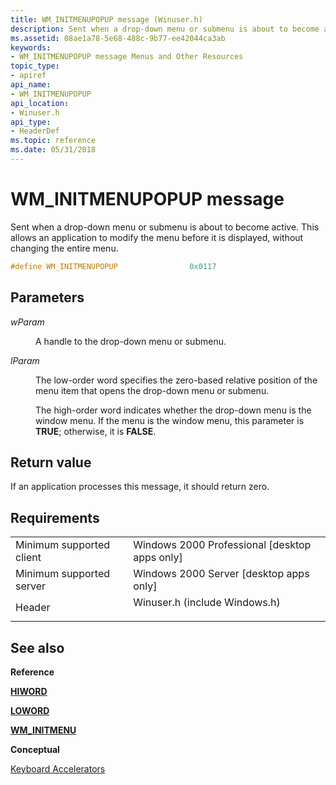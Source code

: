 ```yaml
---
title: WM_INITMENUPOPUP message (Winuser.h)
description: Sent when a drop-down menu or submenu is about to become active. This allows an application to modify the menu before it is displayed, without changing the entire menu.
ms.assetid: 08ae1a78-5e68-488c-9b77-ee42044ca3ab
keywords:
- WM_INITMENUPOPUP message Menus and Other Resources
topic_type:
- apiref
api_name:
- WM_INITMENUPOPUP
api_location:
- Winuser.h
api_type:
- HeaderDef
ms.topic: reference
ms.date: 05/31/2018
---
```


# WM\_INITMENUPOPUP message

Sent when a drop-down menu or submenu is about to become active. This allows an application to modify the menu before it is displayed, without changing the entire menu.


```C++
#define WM_INITMENUPOPUP                0x0117
```



## Parameters

<dl> <dt>

*wParam* 
</dt> <dd>

A handle to the drop-down menu or submenu.

</dd> <dt>

*lParam* 
</dt> <dd>

The low-order word specifies the zero-based relative position of the menu item that opens the drop-down menu or submenu.

The high-order word indicates whether the drop-down menu is the window menu. If the menu is the window menu, this parameter is **TRUE**; otherwise, it is **FALSE**.

</dd> </dl>

## Return value

If an application processes this message, it should return zero.

## Requirements



|                                     |                                                                                                          |
|-------------------------------------|----------------------------------------------------------------------------------------------------------|
| Minimum supported client<br/> | Windows 2000 Professional \[desktop apps only\]<br/>                                               |
| Minimum supported server<br/> | Windows 2000 Server \[desktop apps only\]<br/>                                                     |
| Header<br/>                   | <dl> <dt>Winuser.h (include Windows.h)</dt> </dl> |



## See also

<dl> <dt>

**Reference**
</dt> <dt>

[**HIWORD**](/previous-versions/windows/desktop/legacy/ms632657(v=vs.85))
</dt> <dt>

[**LOWORD**](/previous-versions/windows/desktop/legacy/ms632659(v=vs.85))
</dt> <dt>

[**WM\_INITMENU**](wm-initmenu.md)
</dt> <dt>

**Conceptual**
</dt> <dt>

[Keyboard Accelerators](keyboard-accelerators.md)
</dt> </dl>

 

